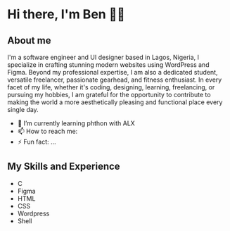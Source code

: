 # Hi there, I'm Ben 👋🏾


## About me
I'm a software engineer and UI designer based in Lagos, Nigeria, I specialize in crafting stunning modern websites using WordPress and Figma. Beyond my professional expertise, I am also a dedicated student, versatile freelancer, passionate gearhead, and fitness enthusiast. In every facet of my life, whether it's coding, designing, learning, freelancing, or pursuing my hobbies, I am grateful for the opportunity to contribute to making the world a more aesthetically pleasing and functional place every single day.

- 🌱 I’m currently learning phthon with ALX
- 📫 How to reach me: 
- ⚡ Fun fact: ...

## My Skills and Experience
* C
* Figma
* HTML
* CSS
* Wordpress
* Shell


<!--
**bobuzy/bobuzy** is a ✨ _special_ ✨ repository because its `README.md` (this file) appears on your GitHub profile.

Here are some ideas to get you started:

- 🔭 I’m currently working on ...
- 🌱 I’m currently learning ...
- 👯 I’m looking to collaborate on ...
- 🤔 I’m looking for help with ...
- 💬 Ask me about ...
- 📫 How to reach me: ...
- 😄 Pronouns: ...
- ⚡ Fun fact: ...
-->
